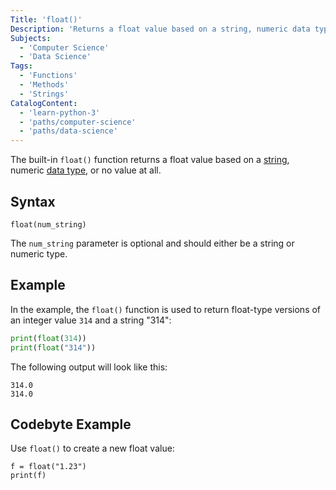 ```yaml
---
Title: 'float()'
Description: 'Returns a float value based on a string, numeric data type, or no value at all.'
Subjects:
  - 'Computer Science'
  - 'Data Science'
Tags:
  - 'Functions'
  - 'Methods'
  - 'Strings'
CatalogContent:
  - 'learn-python-3'
  - 'paths/computer-science'
  - 'paths/data-science'
---
```


The built-in `float()` function returns a float value based on a [string](https://www.codecademy.com/resources/docs/python/strings), numeric [data type](https://www.codecademy.com/resources/docs/python/data-types), or no value at all.

## Syntax

```pseudo
float(num_string)
```

The `num_string` parameter is optional and should either be a string or numeric type.

## Example

In the example, the `float()` function is used to return float-type versions of an integer value `314` and a string "314":

```py
print(float(314))
print(float("314"))
```

The following output will look like this:

```shell
314.0
314.0
```

## Codebyte Example

Use `float()` to create a new float value:

```codebyte/python
f = float("1.23")
print(f)
```
